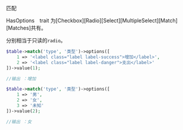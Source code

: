 匹配

HasOptions　trait 为[Checkbox][Radio][Select][MultipleSelect][Match][Matches]共有。

分别相当于只读的`radio`。

```php
$table->match('type', '类型')->options([
    1 => '<label class="label label-success">增加</label>', 
    2 => '<label class="label label-danger">支出</label>'
])->value(1);

//输出 ：增加
```

```php
$table->match('type', '类型')->options([
    1 => '男', 
    2 => '女',
    3 => '未知'
])->value(2);

//输出 ：女
```